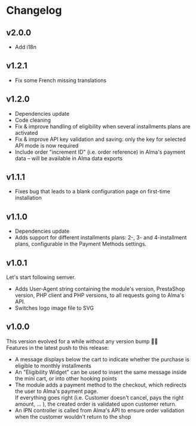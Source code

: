 Changelog
=========

v2.0.0
------

* Add i18n

v1.2.1
------

* Fix some French missing translations

v1.2.0
------

* Dependencies update
* Code cleaning
* Fix & improve handling of eligibility when several installments plans are activated
* Fix & improve API key validation and saving: only the key for selected API mode is now required
* Include order "increment ID" (i.e. order reference) in Alma's payment data – will be available in Alma data exports 

v1.1.1
------

* Fixes bug that leads to a blank configuration page on first-time installation

v1.1.0
------

* Dependencies update
* Adds support for different installments plans: 2-, 3- and 4-installment plans, configurable in the Payment Methods 
  settings.

v1.0.1
------

Let's start following semver.

* Adds User-Agent string containing the module's version, PrestaShop version, PHP client and PHP versions, to all 
requests going to Alma's API.
* Switches logo image file to SVG

v1.0.0
------

This version evolved for a while without any version bump 🤷‍♂️  
Features in the latest push to this release:

* A message displays below the cart to indicate whether the purchase is eligible to monthly installments
* An "Eligibility Widget" can be used to insert the same message inside the mini cart, or into other hooking points 
* The module adds a payment method to the checkout, which redirects the user to Alma's payment page.  
If everything goes right (i.e. Customer doesn't cancel, pays the right amount, ... ), the created order is validated
upon customer return.
* An IPN controller is called from Alma's API to ensure order validation when the customer wouldn't return to the shop
